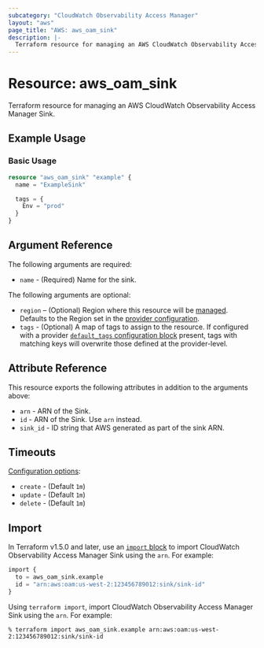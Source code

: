 ```yaml
---
subcategory: "CloudWatch Observability Access Manager"
layout: "aws"
page_title: "AWS: aws_oam_sink"
description: |-
  Terraform resource for managing an AWS CloudWatch Observability Access Manager Sink.
---
```


# Resource: aws_oam_sink

Terraform resource for managing an AWS CloudWatch Observability Access Manager Sink.

## Example Usage

### Basic Usage

```terraform
resource "aws_oam_sink" "example" {
  name = "ExampleSink"

  tags = {
    Env = "prod"
  }
}
```

## Argument Reference

The following arguments are required:

* `name` - (Required) Name for the sink.

The following arguments are optional:

* `region` – (Optional) Region where this resource will be [managed](https://docs.aws.amazon.com/general/latest/gr/rande.html#regional-endpoints). Defaults to the Region set in the [provider configuration](https://registry.terraform.io/providers/hashicorp/aws/latest/docs#aws-configuration-reference).
* `tags` - (Optional) A map of tags to assign to the resource. If configured with a provider [`default_tags` configuration block](https://registry.terraform.io/providers/hashicorp/aws/latest/docs#default_tags-configuration-block) present, tags with matching keys will overwrite those defined at the provider-level.

## Attribute Reference

This resource exports the following attributes in addition to the arguments above:

* `arn` - ARN of the Sink.
* `id` - ARN of the Sink. Use `arn` instead.
* `sink_id` - ID string that AWS generated as part of the sink ARN.

## Timeouts

[Configuration options](https://developer.hashicorp.com/terraform/language/resources/syntax#operation-timeouts):

* `create` - (Default `1m`)
* `update` - (Default `1m`)
* `delete` - (Default `1m`)

## Import

In Terraform v1.5.0 and later, use an [`import` block](https://developer.hashicorp.com/terraform/language/import) to import CloudWatch Observability Access Manager Sink using the `arn`. For example:

```terraform
import {
  to = aws_oam_sink.example
  id = "arn:aws:oam:us-west-2:123456789012:sink/sink-id"
}
```

Using `terraform import`, import CloudWatch Observability Access Manager Sink using the `arn`. For example:

```console
% terraform import aws_oam_sink.example arn:aws:oam:us-west-2:123456789012:sink/sink-id
```
